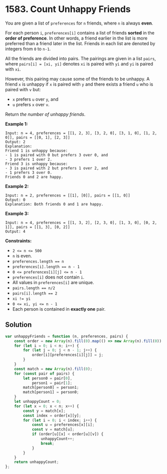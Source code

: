 # 1583. Count Unhappy Friends

You are given a list of `preferences` for `n` friends, where `n` is always **even**.

For each person `i`, `preferences[i]` contains a list of friends **sorted** in the **order of preference**. In other words, a friend earlier in the list is more preferred than a friend later in the list. Friends in each list are denoted by integers from `0` to `n-1`.

All the friends are divided into pairs. The pairings are given in a list `pairs`, where `pairs[i] = [xi, yi]` denotes `xi` is paired with `yi` and `yi` is paired with `xi`.

However, this pairing may cause some of the friends to be unhappy. A friend `x` is unhappy if `x` is paired with `y` and there exists a friend `u` who is paired with `v` but:

-   `x` prefers `u` over `y`, and
-   `u` prefers `x` over `v`.

Return _the number of unhappy friends_.

**Example 1:**

```
Input: n = 4, preferences = [[1, 2, 3], [3, 2, 0], [3, 1, 0], [1, 2, 0]], pairs = [[0, 1], [2, 3]]
Output: 2
Explanation:
Friend 1 is unhappy because:
- 1 is paired with 0 but prefers 3 over 0, and
- 3 prefers 1 over 2.
Friend 3 is unhappy because:
- 3 is paired with 2 but prefers 1 over 2, and
- 1 prefers 3 over 0.
Friends 0 and 2 are happy.
```

**Example 2:**

```
Input: n = 2, preferences = [[1], [0]], pairs = [[1, 0]]
Output: 0
Explanation: Both friends 0 and 1 are happy.
```

**Example 3:**

```
Input: n = 4, preferences = [[1, 3, 2], [2, 3, 0], [1, 3, 0], [0, 2, 1]], pairs = [[1, 3], [0, 2]]
Output: 4
```

**Constraints:**

-   `2 <= n <= 500`
-   `n` is even.
-   `preferences.length == n`
-   `preferences[i].length == n - 1`
-   `0 <= preferences[i][j] <= n - 1`
-   `preferences[i]` does not contain `i`.
-   All values in `preferences[i]` are unique.
-   `pairs.length == n/2`
-   `pairs[i].length == 2`
-   `xi != yi`
-   `0 <= xi, yi <= n - 1`
-   Each person is contained in **exactly one** pair.

## Solution

```javascript
var unhappyFriends = function (n, preferences, pairs) {
    const order = new Array(n).fill(0).map(() => new Array(n).fill(0));
    for (let i = 0; i < n; i++) {
        for (let j = 0; j < n - 1; j++) {
            order[i][preferences[i][j]] = j;
        }
    }
    const match = new Array(n).fill(0);
    for (const pair of pairs) {
        let person0 = pair[0],
            person1 = pair[1];
        match[person0] = person1;
        match[person1] = person0;
    }
    let unhappyCount = 0;
    for (let x = 0; x < n; x++) {
        const y = match[x];
        const index = order[x][y];
        for (let i = 0; i < index; i++) {
            const u = preferences[x][i];
            const v = match[u];
            if (order[u][x] < order[u][v]) {
                unhappyCount++;
                break;
            }
        }
    }
    return unhappyCount;
};
```
